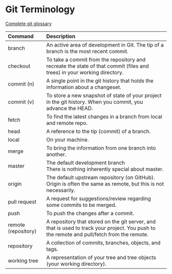 # Git Terminology

[Complete git glossary](https://git-scm.com/docs/gitglossary)

|Command | Description |
|:-------| :---------- |
|branch| An active area of development in Git. The tip of a branch is the most recent commit.|
|checkout| To take a commit from the repository and recreate the state of that commit (files and trees) in your working directory.|
|commit (n)|A single point in the git history that holds the information about a changeset.|
|commit (v)|To store a new snapshot of state of your project in the git history. When you commit, you advance the HEAD.|
|fetch|To find the latest changes in a branch from local and remote repo.|
|head|A reference to the tip (commit) of a branch.|
|local|On your machine.|
|merge|To bring the information from one branch into another.|
|master|The default development branch </br> There is nothing inherently special about master.|
|origin|The default upstream repository (on GitHub). Origin is often the same as remote, but this is not necessarily.|
|pull request|A request for suggestions/review regarding some commits to be merged.|
|push|To push the changes after a commit.|
|remote (repository)|A repository that stored on the git server, and that is used to track your project. You push to the remote and pull/fetch from the remote.|
|repository|A collection of commits, branches, objects, and tags.|
|working tree|A representation of your tree and tree objects (your working directory).|

